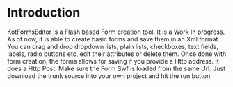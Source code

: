 # Introduction #

KotFormsEditor is a Flash based Form creation tool. It is a Work In progress. As of now, it is able to create basic forms and save them in an Xml format. You can drag and drop dropdown lists, plain lists, checkboxes, text fields, labels, radio buttons etc, edit their attributes or delete them. Once done with form creation, the forms allows for saving if you provide a Http address. It does a Http Post. Make sure the Form Swf is loaded from the same Url. Just download the trunk source into your own project and hit the run button